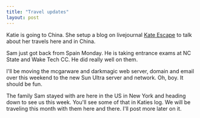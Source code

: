 ```yaml
---
title: "Travel updates"
layout: post
---
```


Katie is going to China. She setup a blog on livejournal [Kate Escape](http://www.livejournal.com/~kate_escape/) to talk about her travels here and in China.

Sam just got back from Spain Monday. He is taking entrance exams at NC State and Wake Tech CC. He did really well on them.

I'll be moving the mcgarware and darkmagic web server, domain and email over this weekend to the new Sun Ultra server and network. Oh, boy. It should be fun.

The family Sam stayed with are here in the US in New York and heading down to see us this week. You'll see some of that in Katies log. We will be traveling this month with them here and there. I'll post more later on it.
